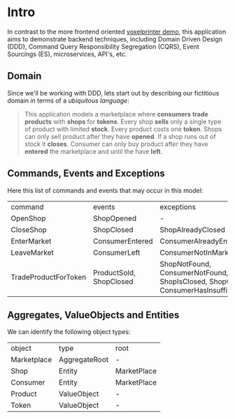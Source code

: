 # Intro

In contrast to the more frontend oriented <a href="https://github.com/okkedek/voxelprinter">voxelprinter demo</a>, this application aims to demonstrate backend techniques, 
including Domain Driven Design (DDD), Command Query Responsibility Segregation (CQRS), Event Sourcings (ES), 
microservices, API's, etc.


## Domain

Since we'll be working with DDD, lets start out by describing our fictitious domain in terms of a _ubiquitous language_:

> This application models a marketplace where __consumers__ __trade__ 
__products__ with __shops__ for __tokens__. Every shop __sells__ only a 
single type of product with limited __stock__. Every product costs one 
__token__. 
Shops can only sell product after they have __opened__. If a shop runs out 
of stock it __closes__. 
Consumer can only buy product after they have __entered__ the marketplace
and until the have __left__.
 
## Commands, Events and Exceptions

Here this list of commands and events that may occur in this model:

<table>
<tr>
<td>command</td>
<td>events</td>
<td>exceptions</td>
</tr>
<tr>
<td>OpenShop</td>
<td>ShopOpened</td>
<td>-</td>
</tr>
<tr>
<td>CloseShop</td>
<td>ShopClosed</td>
<td>ShopAlreadyClosed</td>
</tr>
<tr>
<td>EnterMarket</td>
<td>ConsumerEntered</td>
<td>ConsumerAlreadyEntered</td>
</tr>
<tr>
<td>LeaveMarket</td>
<td>ConsumerLeft</td>
<td>ConsumerNotInMarketplace</td>
</tr>
<tr>
<td>TradeProductForToken</td>
<td>ProductSold, ShopClosed</td>
<td>ShopNotFound, ConsumerNotFound, ShopIsClosed, ShopOutOfStock, ConsumerHasInsufficientTokens</td>
</tr>
</table>


## Aggregates, ValueObjects and Entities

We can identify the following object types:

<table>
<tr>
<td>object</td>
<td>type</td>
<td>root</td>
</tr>
<tr>
<td>Marketplace</td>
<td>AggregateRoot</td>
<td>-</td>
</tr>
<tr>
<td>Shop</td>
<td>Entity</td>
<td>MarketPlace</td>
</tr>
<tr>
<td>Consumer</td>
<td>Entity</td>
<td>MarketPlace</td>
</tr>
<tr>
<td>Product</td>
<td>ValueObject</td>
<td>-</td>
</tr>
<tr>
<td>Token</td>
<td>ValueObject</td>
<td>-</td>
</tr>
</table>